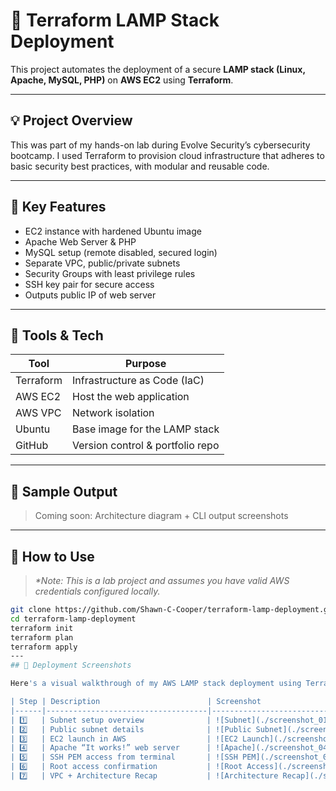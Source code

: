 
# 🔧 Terraform LAMP Stack Deployment

This project automates the deployment of a secure **LAMP stack (Linux, Apache, MySQL, PHP)** on **AWS EC2** using **Terraform**.

---

## 💡 Project Overview

This was part of my hands-on lab during Evolve Security’s cybersecurity bootcamp. I used Terraform to provision cloud infrastructure that adheres to basic security best practices, with modular and reusable code.

---

## 🔐 Key Features

- EC2 instance with hardened Ubuntu image
- Apache Web Server & PHP
- MySQL setup (remote disabled, secured login)
- Separate VPC, public/private subnets
- Security Groups with least privilege rules
- SSH key pair for secure access
- Outputs public IP of web server

---

## 🧰 Tools & Tech

| Tool        | Purpose                          |
|-------------|----------------------------------|
| Terraform   | Infrastructure as Code (IaC)     |
| AWS EC2     | Host the web application         |
| AWS VPC     | Network isolation                |
| Ubuntu      | Base image for the LAMP stack    |
| GitHub      | Version control & portfolio repo |

---

## 📸 Sample Output

> Coming soon: Architecture diagram + CLI output screenshots

---

## 🧪 How to Use

> _*Note: This is a lab project and assumes you have valid AWS credentials configured locally._  

```bash
git clone https://github.com/Shawn-C-Cooper/terraform-lamp-deployment.git
cd terraform-lamp-deployment
terraform init
terraform plan
terraform apply
---
## 📸 Deployment Screenshots

Here's a visual walkthrough of my AWS LAMP stack deployment using Terraform:

| Step | Description                        | Screenshot                         |
|------|------------------------------------|-------------------------------------|
| 1️⃣   | Subnet setup overview              | ![Subnet](./screenshot_01.png)      |
| 2️⃣   | Public subnet details              | ![Public Subnet](./screenshot_02.png) |
| 3️⃣   | EC2 launch in AWS                  | ![EC2 Launch](./screenshot_03.png)  |
| 4️⃣   | Apache “It works!” web server      | ![Apache](./screenshot_04.png)      |
| 5️⃣   | SSH PEM access from terminal       | ![SSH PEM](./screenshot_05.png)     |
| 6️⃣   | Root access confirmation           | ![Root Access](./screenshot_06.png) |
| 7️⃣   | VPC + Architecture Recap           | ![Architecture Recap](./screenshot_07.png) |


